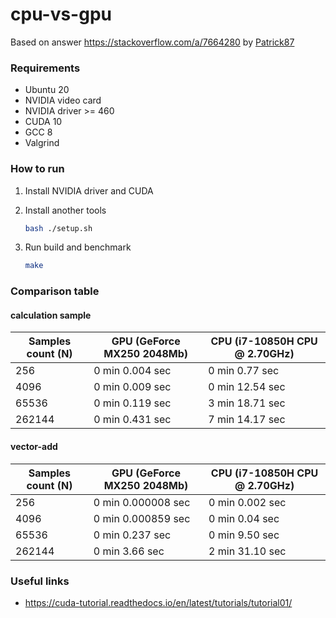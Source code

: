 # cpu-vs-gpu

Based on answer https://stackoverflow.com/a/7664280 by [Patrick87](https://stackoverflow.com/users/847269/patrick87)

### Requirements

* Ubuntu 20
* NVIDIA video card
* NVIDIA driver >= 460
* CUDA 10
* GCC 8
* Valgrind

### How to run

1. Install NVIDIA driver and CUDA
2. Install another tools

   ```bash
   bash ./setup.sh 
   ```

3. Run build and benchmark

   ```bash
   make
   ```

### Comparison table

#### calculation sample

| Samples count (N) | GPU (GeForce MX250 2048Mb) | CPU (i7-10850H CPU @ 2.70GHz) |
|-------------------|-----------------|-----------------|
| 256               | 0 min 0.004 sec | 0 min 0.77 sec  |
| 4096              | 0 min 0.009 sec | 0 min 12.54 sec |
| 65536             | 0 min 0.119 sec | 3 min 18.71 sec |
| 262144            | 0 min 0.431 sec | 7 min 14.17 sec |

#### vector-add

| Samples count (N) | GPU (GeForce MX250 2048Mb) | CPU (i7-10850H CPU @ 2.70GHz) |
|-------------------|--------------------|------------------|
| 256               | 0 min 0.000008 sec | 0 min 0.002 sec  |
| 4096              | 0 min 0.000859 sec | 0 min 0.04 sec   |
| 65536             | 0 min 0.237 sec    | 0 min 9.50 sec   |
| 262144            | 0 min 3.66 sec     | 2 min 31.10 sec  |

### Useful links

* https://cuda-tutorial.readthedocs.io/en/latest/tutorials/tutorial01/
